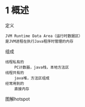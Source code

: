
# 1 概述

定义

    JVM Runtime Data Area（运行时数据区）
    是JVM进程在执行Java程序时管理的内存
    
组成

    线程私有的
        PC计数器，java栈，本地方法区
    线程共有的        
        java堆，方法区组成
    经常用到的
        直接内存

图解hotspot

[](../1_概述/pic/HotspotDataArea.png)     







 
    

   
    